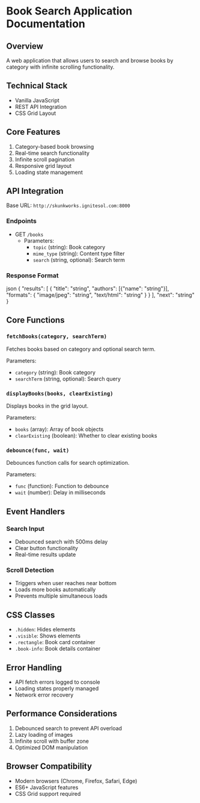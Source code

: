 # Book Search Application Documentation

## Overview
A web application that allows users to search and browse books by category with infinite scrolling functionality.

## Technical Stack
- Vanilla JavaScript
- REST API Integration
- CSS Grid Layout

## Core Features
1. Category-based book browsing
2. Real-time search functionality
3. Infinite scroll pagination
4. Responsive grid layout
5. Loading state management

## API Integration
Base URL: `http://skunkworks.ignitesol.com:8000`

### Endpoints
- GET `/books`
  - Parameters:
    - `topic` (string): Book category
    - `mime_type` (string): Content type filter
    - `search` (string, optional): Search term

### Response Format
json
{
"results": [
{
"title": "string",
"authors": [{"name": "string"}],
"formats": {
"image/jpeg": "string",
"text/html": "string"
}
}
],
"next": "string"
}

## Core Functions

### `fetchBooks(category, searchTerm)`
Fetches books based on category and optional search term.

Parameters:
- `category` (string): Book category
- `searchTerm` (string, optional): Search query

### `displayBooks(books, clearExisting)`
Displays books in the grid layout.

Parameters:
- `books` (array): Array of book objects
- `clearExisting` (boolean): Whether to clear existing books

### `debounce(func, wait)`
Debounces function calls for search optimization.

Parameters:
- `func` (function): Function to debounce
- `wait` (number): Delay in milliseconds

## Event Handlers

### Search Input
- Debounced search with 500ms delay
- Clear button functionality
- Real-time results update

### Scroll Detection
- Triggers when user reaches near bottom
- Loads more books automatically
- Prevents multiple simultaneous loads

## CSS Classes
- `.hidden`: Hides elements
- `.visible`: Shows elements
- `.rectangle`: Book card container
- `.book-info`: Book details container

## Error Handling
- API fetch errors logged to console
- Loading states properly managed
- Network error recovery

## Performance Considerations
1. Debounced search to prevent API overload
2. Lazy loading of images
3. Infinite scroll with buffer zone
4. Optimized DOM manipulation

## Browser Compatibility
- Modern browsers (Chrome, Firefox, Safari, Edge)
- ES6+ JavaScript features
- CSS Grid support required
